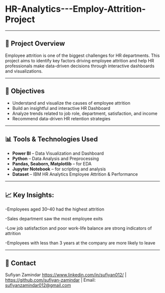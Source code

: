 # HR-Analytics---Employ-Attrition-Project

---

## 📌 Project Overview

Employee attrition is one of the biggest challenges for HR departments. This project aims to identify key factors driving employee attrition and help HR professionals make data-driven decisions through interactive dashboards and visualizations.

---

## 🧠 Objectives

- Understand and visualize the causes of employee attrition
- Build an insightful and interactive HR Dashboard
- Analyze trends related to job role, department, satisfaction, and income
- Recommend data-driven HR retention strategies

---

## 📊 Tools & Technologies Used

- **Power BI** – Data Visualization and Dashboard
- **Python** – Data Analysis and Preprocessing
- **Pandas, Seaborn, Matplotlib** – for EDA
- **Jupyter Notebook** – for scripting and analysis
- **Dataset** – IBM HR Analytics Employee Attrition & Performance

---

## 📈 Key Insights:
-Employees aged 30–40 had the highest attrition

-Sales department saw the most employee exits

-Low job satisfaction and poor work-life balance are strong indicators of attrition

-Employees with less than 3 years at the company are more likely to leave

---

## 📧 Contact
Sufiyan Zamindar
https://www.linkedin.com/in/sufiyan012/ | https://github.com/sufiyan-zamindar | Email: sufiyanzamindar012@gmail.com
